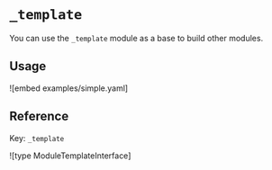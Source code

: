 # `_template`

You can use the `_template` module as a base to build other modules.

## Usage

![embed examples/simple.yaml]

## Reference

Key: `_template`

![type ModuleTemplateInterface]
